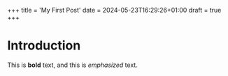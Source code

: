 +++
title = 'My First Post'
date = 2024-05-23T16:29:26+01:00
draft = true
+++
# Introduction

This is **bold** text, and this is *emphasized* text.
